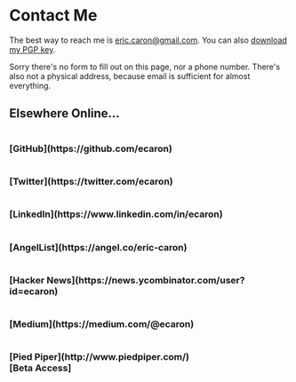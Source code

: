 # Contact Me
The best way to reach me is [eric.caron@gmail.com](mailto:eric.caron@gmail.com). You can also [download my PGP key](pgp.txt).

Sorry there's no form to fill out on this page, nor a phone number. There's also not a physical address, because email is sufficient for almost everything.

## Elsewhere Online&hellip;

<div class="ui grid">
  <div class="doubling four column row">
    <div class="column">
      <h3>
        <i class="ui icon github"></i>
        [GitHub](https://github.com/ecaron)
      </h3>
    </div>
    <div class="column">
      <h3>
        <i class="ui icon twitter"></i>
        [Twitter](https://twitter.com/ecaron)
      </h3>
    </div>
    <div class="column">
      <h3>
        <i class="ui icon linkedin"></i>
        [LinkedIn](https://www.linkedin.com/in/ecaron)
      </h3>
    </div>
    <div class="column">
      <h3>
        <i class="ui icon angellist"></i>
        [AngelList](https://angel.co/eric-caron)
      </h3>
    </div>
  </div>
  <div class="doubling four column row">
    <div class="column">
      <h3>
        <i class="ui icon hacker news"></i>
        [Hacker News](https://news.ycombinator.com/user?id=ecaron)
      </h3>
    </div>
    <div class="column">
      <h3>
        <i class="ui icon medium"></i>
        [Medium](https://medium.com/@ecaron)
      </h3>
    </div>
    <div class="column">
      <h3>
        <i class="ui icon pied piper hat"></i>
        [Pied Piper](http://www.piedpiper.com/)
        <div class="beta-tag">[Beta Access]</div>
      </h3>
    </div>
  </div>
</div>

